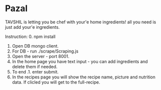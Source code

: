 # Pazal

TAVSHIL is letting you be chef with your'e home ingredients! 
all you need is just add your'e ingredients.



Instruction:
0. npm install
1. Open DB mongo client. 
2. For DB - run ./scrape/Scraping.js
3. Open the server - port 8001.
4. In the home page you have text input - you can add ingredients and delete them if needed.
5. To end .1. enter submit.
6. In the recipes page you will show the recipe name, picture and nutrition data. If clicled you will get to the full-recipe.

